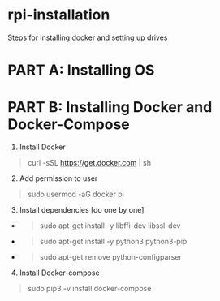 # rpi-installation

Steps for installing docker and setting up drives

# PART A: Installing OS

# PART B: Installing Docker and Docker-Compose
1. Install Docker
> curl -sSL https://get.docker.com | sh
2. Add permission to user
> sudo usermod -aG docker pi
3. Install dependencies [do one by one]
- > sudo apt-get install -y libffi-dev libssl-dev
- >sudo apt-get install -y python3 python3-pip
- >sudo apt-get remove python-configparser
4. Install Docker-compose
> sudo pip3 -v install docker-compose
